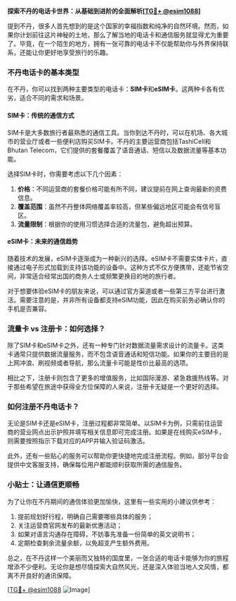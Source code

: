 **探索不丹的电话卡世界：从基础到进阶的全面解析[[TG💪+ @esim1088](https://t.me/s/esim1088)]**

提到不丹，很多人首先想到的是这个国家的幸福指数和纯净的自然环境。然而，如果你计划前往这片神秘的土地，那么了解当地的电话卡和通信服务就显得尤为重要了。毕竟，在一个陌生的地方，拥有一张可靠的电话卡不仅能帮助你与外界保持联系，还能让你更好地享受旅行的乐趣。

### 不丹电话卡的基本类型

在不丹，你可以找到两种主要类型的电话卡：**SIM卡**和**eSIM卡**。这两种卡各有优劣，适合不同的需求和场景。

#### SIM卡：传统的通信方式

SIM卡是大多数旅行者最熟悉的通信工具。当你到达不丹时，可以在机场、各大城市的营业厅或者一些便利店购买SIM卡。不丹的主要运营商包括TashiCell和Bhutan Telecom，它们提供的套餐覆盖了语音通话、短信以及数据流量等基本功能。

选择SIM卡时，你需要考虑以下几个因素：

1. **价格**：不同运营商的套餐价格可能有所不同，建议提前在网上查询最新的资费信息。
2. **覆盖范围**：虽然不丹整体网络覆盖率较高，但某些偏远地区可能会有信号盲区。
3. **流量限制**：根据你的使用习惯选择合适的流量包，避免超出预算。

#### eSIM卡：未来的通信趋势

随着技术的发展，eSIM卡逐渐成为一种新兴的选择。eSIM卡不需要实体卡片，直接通过电子形式加载到支持该功能的设备中。这种方式不仅方便携带，还能节省空间，非常适合经常出国的商务人士或频繁更换目的地的旅行者。

对于想要体验eSIM卡的朋友来说，可以通过官方渠道或者一些第三方平台进行激活。需要注意的是，并非所有设备都支持eSIM功能，因此在购买前务必确认你的手机是否兼容。

### 流量卡 vs 注册卡：如何选择？

除了SIM卡和eSIM卡之外，还有一种专门针对数据流量需求设计的流量卡。这类卡通常只提供数据流量服务，而不包含语音通话和短信功能。如果你的主要目的是上网冲浪、刷视频或者导航，那么流量卡可能是性价比最高的选项。

相比之下，注册卡则包含了更多的增值服务，比如国际漫游、紧急救援热线等。对于那些希望在旅途中获得全方位保障的人来说，注册卡无疑是一个更好的选择。

### 如何注册不丹电话卡？

无论是SIM卡还是eSIM卡，注册过程都非常简单。以SIM卡为例，只需前往运营商的营业网点出示护照并填写相关信息即可完成注册。如果是在线购买eSIM卡，则需要按照指示下载对应的APP并输入验证码激活。

此外，还有一些贴心的服务可以帮助你更快捷地完成注册流程。例如，部分平台会提供中文客服支持，确保每位用户都能顺利获取所需的通信服务。

### 小贴士：让通信更顺畅

为了让你在不丹期间的通信体验更加愉快，这里有一些实用的小建议供参考：

1. 提前规划好行程，明确自己需要哪些具体的服务；
2. 关注运营商官网发布的最新优惠活动；
3. 如果对语言沟通存在障碍，不妨事先准备一份简单的英文说明书；
4. 定期检查剩余流量余额，以免超支产生额外费用。

总之，在不丹这样一个美丽而又独特的国度里，一张合适的电话卡能够为你的旅程增添不少便利。无论你是想尽情探索大自然风光，还是深入体验当地人文风情，都离不开良好的通讯保障。

[[TG💪+ @esim1088](https://t.me/s/esim1088) ![Image](https://i.postimg.cc/4NQfJmqS/Snipaste-2025-05-13-00-14-12.png)]